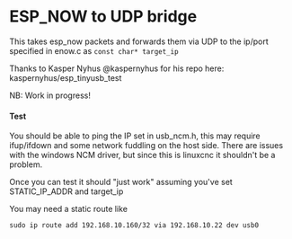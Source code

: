 # ESP_NOW to UDP bridge

This takes esp_now packets and forwards them via UDP to the ip/port specified in enow.c  as `const char* target_ip `

Thanks to Kasper Nyhus @kaspernyhus  for his repo here: kaspernyhus/esp_tinyusb_test

NB: Work in progress!


#### Test

You should be able to ping the IP set in usb_ncm.h, this may require ifup/ifdown and some network fuddling on the host side.  There are issues with the windows NCM driver, but since this is linuxcnc it shouldn't be a problem.

Once you can test it should "just work" assuming you've set STATIC_IP_ADDR and target_ip


You may need a static route like

`sudo ip route add 192.168.10.160/32 via 192.168.10.22 dev usb0`
